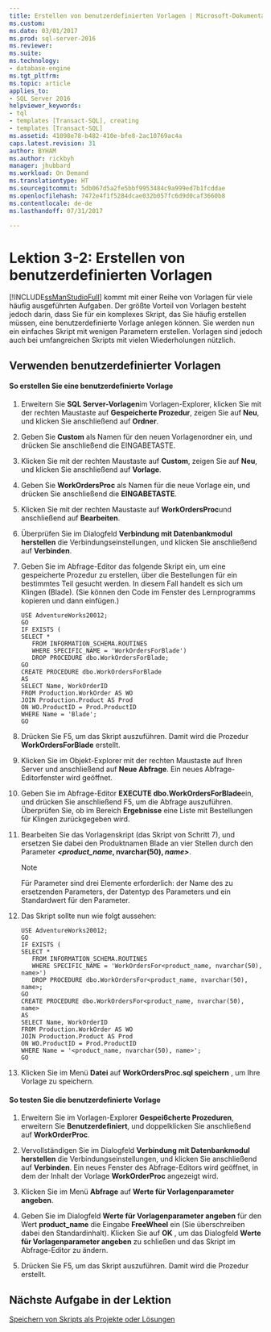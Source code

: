```yaml
---
title: Erstellen von benutzerdefinierten Vorlagen | Microsoft-Dokumentation
ms.custom: 
ms.date: 03/01/2017
ms.prod: sql-server-2016
ms.reviewer: 
ms.suite: 
ms.technology:
- database-engine
ms.tgt_pltfrm: 
ms.topic: article
applies_to:
- SQL Server 2016
helpviewer_keywords:
- tql
- templates [Transact-SQL], creating
- templates [Transact-SQL]
ms.assetid: 41098e78-b482-410e-bfe8-2ac10769ac4a
caps.latest.revision: 31
author: BYHAM
ms.author: rickbyh
manager: jhubbard
ms.workload: On Demand
ms.translationtype: HT
ms.sourcegitcommit: 5db067d5a2fe5bbf9953484c9a999ed7b1fcddae
ms.openlocfilehash: 7472e4f1f5284dcae032b057fc6d9d0caf3660b8
ms.contentlocale: de-de
ms.lasthandoff: 07/31/2017

---
```

# <a name="lesson-3-2---create-custom-templates"></a>Lektion 3-2: Erstellen von benutzerdefinierten Vorlagen
[!INCLUDE[ssManStudioFull](../../includes/ssmanstudiofull-md.md)] kommt mit einer Reihe von Vorlagen für viele häufig ausgeführten Aufgaben. Der größte Vorteil von Vorlagen besteht jedoch darin, dass Sie für ein komplexes Skript, das Sie häufig erstellen müssen, eine benutzerdefinierte Vorlage anlegen können. Sie werden nun ein einfaches Skript mit wenigen Parametern erstellen. Vorlagen sind jedoch auch bei umfangreichen Skripts mit vielen Wiederholungen nützlich.  
  
## <a name="using-custom-templates"></a>Verwenden benutzerdefinierter Vorlagen  
  
#### <a name="to-create-a-custom-template"></a>So erstellen Sie eine benutzerdefinierte Vorlage  
  
1.  Erweitern Sie **SQL Server-Vorlagen**im Vorlagen-Explorer, klicken Sie mit der rechten Maustaste auf **Gespeicherte Prozedur**, zeigen Sie auf **Neu**, und klicken Sie anschließend auf **Ordner**.  
  
2.  Geben Sie **Custom** als Namen für den neuen Vorlagenordner ein, und drücken Sie anschließend die EINGABETASTE.  
  
3.  Klicken Sie mit der rechten Maustaste auf **Custom**, zeigen Sie auf **Neu**, und klicken Sie anschließend auf **Vorlage**.  
  
4.  Geben Sie **WorkOrdersProc** als Namen für die neue Vorlage ein, und drücken Sie anschließend die **EINGABETASTE**.  
  
5.  Klicken Sie mit der rechten Maustaste auf **WorkOrdersProc**und anschließend auf **Bearbeiten**.  
  
6.  Überprüfen Sie im Dialogfeld **Verbindung mit Datenbankmodul herstellen** die Verbindungseinstellungen, und klicken Sie anschließend auf **Verbinden**.  
  
7.  Geben Sie im Abfrage-Editor das folgende Skript ein, um eine gespeicherte Prozedur zu erstellen, über die Bestellungen für ein bestimmtes Teil gesucht werden. In diesem Fall handelt es sich um Klingen (Blade). (Sie können den Code im Fenster des Lernprogramms kopieren und dann einfügen.)  
  
    ```  
    USE AdventureWorks20012;  
    GO  
    IF EXISTS (  
    SELECT *   
       FROM INFORMATION_SCHEMA.ROUTINES   
       WHERE SPECIFIC_NAME = 'WorkOrdersForBlade')  
       DROP PROCEDURE dbo.WorkOrdersForBlade;  
    GO  
    CREATE PROCEDURE dbo.WorkOrdersForBlade  
    AS  
    SELECT Name, WorkOrderID   
    FROM Production.WorkOrder AS WO  
    JOIN Production.Product AS Prod  
    ON WO.ProductID = Prod.ProductID  
    WHERE Name = 'Blade';  
    GO  
    ```  
  
8.  Drücken Sie F5, um das Skript auszuführen. Damit wird die Prozedur **WorkOrdersForBlade** erstellt.  
  
9. Klicken Sie im Objekt-Explorer mit der rechten Maustaste auf Ihren Server und anschließend auf **Neue Abfrage**. Ein neues Abfrage-Editorfenster wird geöffnet.  
  
10. Geben Sie im Abfrage-Editor **EXECUTE dbo.WorkOrdersForBlade**ein, und drücken Sie anschließend F5, um die Abfrage auszuführen. Überprüfen Sie, ob im Bereich **Ergebnisse** eine Liste mit Bestellungen für Klingen zurückgegeben wird.  
  
11. Bearbeiten Sie das Vorlagenskript (das Skript von Schritt 7), und ersetzen Sie dabei den Produktnamen Blade an vier Stellen durch den Parameter ***\<*product_name**, **nvarchar(50)**, **name*>***.  
  
    > [!NOTE]  
    > Für Parameter sind drei Elemente erforderlich: der Name des zu ersetzenden Parameters, der Datentyp des Parameters und ein Standardwert für den Parameter.  
  
12. Das Skript sollte nun wie folgt aussehen:  
  
    ```  
    USE AdventureWorks20012;  
    GO  
    IF EXISTS (  
    SELECT *   
       FROM INFORMATION_SCHEMA.ROUTINES   
       WHERE SPECIFIC_NAME = 'WorkOrdersFor<product_name, nvarchar(50), name>')  
       DROP PROCEDURE dbo.WorkOrdersFor<product_name, nvarchar(50), name>;  
    GO  
    CREATE PROCEDURE dbo.WorkOrdersFor<product_name, nvarchar(50), name>  
    AS  
    SELECT Name, WorkOrderID   
    FROM Production.WorkOrder AS WO  
    JOIN Production.Product AS Prod  
    ON WO.ProductID = Prod.ProductID  
    WHERE Name = '<product_name, nvarchar(50), name>';  
    GO  
    ```  
  
13. Klicken Sie im Menü **Datei** auf **WorkOrdersProc.sql speichern** , um Ihre Vorlage zu speichern.  
  
#### <a name="to-test-the-custom-template"></a>So testen Sie die benutzerdefinierte Vorlage  
  
1.  Erweitern Sie im Vorlagen-Explorer **Gespei6cherte Prozeduren**, erweitern Sie **Benutzerdefiniert**, und doppelklicken Sie anschließend auf **WorkOrderProc**.  
  
2.  Vervollständigen Sie im Dialogfeld **Verbindung mit Datenbankmodul herstellen** die Verbindungseinstellungen, und klicken Sie anschließend auf **Verbinden**. Ein neues Fenster des Abfrage-Editors wird geöffnet, in dem der Inhalt der Vorlage **WorkOrderProc** angezeigt wird.  
  
3.  Klicken Sie im Menü **Abfrage** auf **Werte für Vorlagenparameter angeben**.  
  
4.  Geben Sie im Dialogfeld **Werte für Vorlagenparameter angeben** für den Wert **product_name** die Eingabe **FreeWheel** ein (Sie überschreiben dabei den Standardinhalt). Klicken Sie auf **OK** , um das Dialogfeld **Werte für Vorlagenparameter angeben** zu schließen und das Skript im Abfrage-Editor zu ändern.  
  
5.  Drücken Sie F5, um das Skript auszuführen. Damit wird die Prozedur erstellt.  
  
## <a name="next-task-in-lesson"></a>Nächste Aufgabe in der Lektion  
[Speichern von Skripts als Projekte oder Lösungen](../../tools/sql-server-management-studio/lesson-3-3-save-scripts-as-projects-or-solutions.md)  
  
  
  

